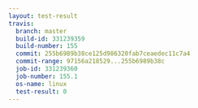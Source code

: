 ```yaml
---
layout: test-result
travis:
  branch: master
  build-id: 331239359
  build-number: 155
  commit: 255b6989b38ce125d986320fab7ceaedec11c7a4
  commit-range: 97156a218529...255b6989b38c
  job-id: 331239360
  job-number: 155.1
  os-name: linux
  test-result: 0
---
```

